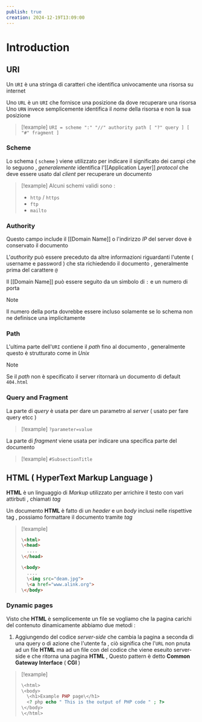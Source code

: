 ```yaml
---
publish: true
creation: 2024-12-19T13:09:00
---
```

# Introduction

## URI

Un `URI` è una stringa di caratteri che identifica univocamente una risorsa su internet

Uno `URL` è un `URI` che fornisce una posizione da dove recuperare una risorsa 
Uno `URN` invece semplicemente identifica il *nome* della risorsa e non la sua posizione 

>[!example] 
>`URI = scheme ":" "//" authority path [ "?" query ] [ "#" fragment ]`
### Scheme

Lo schema ( `scheme` ) viene utilizzato per indicare il significato dei campi che lo seguono , *generalemente* identifica l'[[Application Layer]] *protocol* che deve essere usato dal *client* per recuperare un documento 

>[!example] 
>Alcuni schemi validi sono : 
>+ `http` / `https`
>+ `ftp`
>+ `mailto`
### Authority

Questo campo include il [[Domain Name]] o l'indirizzo *IP* del server dove è conservato il documento 

L'*authority* può essere preceduto da altre informazioni riguardanti l'utente ( username e password ) che sta richiedendo il documento , generalmente prima del carattere `@` 

Il [[Domain Name]] può essere seguito da un simbolo di `:` e un numero di porta 

>[!note] 
>Il numero della porta dovrebbe essere incluso solamente se lo schema non ne definisce una implicitamente 

### Path

L'ultima parte dell'`URI` contiene il *path* fino al documento , generalmente questo è strutturato come in *Unix*

>[!note] 
>Se il *path* non è specificato il server ritornarà un documento di default `404.html`
### Query and Fragment 

La parte di *query* è usata per dare un parametro al *server* ( usato per fare query etcc )

>[!example] 
`?parameter=value`

La parte di *fragment* viene usata per indicare una specifica parte del documento 

>[!example] 
`#SubsectionTitle`

## HTML ( HyperText Markup Language )

**HTML** è un linguaggio di *Markup* utilizzato per arrichire il testo con vari attirbuti , chiamati *tag* 

Un documento **HTML** è fatto di un *header* e un *body* inclusi nelle rispettive tag , possiamo formattare il documento tramite *tag* 

>[!example] 
>```html
>\<html>
>\<head>
>	....
>\</head>
>
>\<body>
>	....
>	\<img src="deam.jpg">
>	\<a href="www.alink.org">
>\</body>
>
>```

### Dynamic pages

Visto che **HTML** è semplicemente un file se vogliamo che la pagina carichi del contenuto dinamicamente abbiamo due metodi : 

1. Aggiungendo del codice *server-side* che cambia la pagina a seconda di una query o di azione che l'utente fa , ciò significa che l'`URL` non pnuta ad un file **HTML** ma ad un file con del codice che viene eseuito server-side e che ritorna una pagina **HTML** , Questo pattern è detto **Common Gateway Interface** ( **CGI** )

>[!example] 
>```php
>\<html>
>\<body>
>	\<h1>Example PHP page\</h1>
>	<? php echo " This is the output of PHP code " ; ?>
>\</body>
>\</html>
>```

